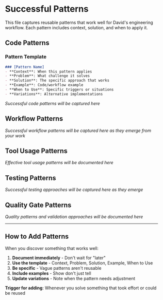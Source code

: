 # Successful Patterns

This file captures reusable patterns that work well for David's engineering workflow. Each pattern includes context, solution, and when to apply it.

## Code Patterns

### Pattern Template
```markdown
### [Pattern Name]
- **Context**: When this pattern applies
- **Problem**: What challenge it solves
- **Solution**: The specific approach that works
- **Example**: Code/workflow example
- **When to Use**: Specific triggers or situations
- **Variations**: Alternative implementations
```

*Successful code patterns will be captured here*

## Workflow Patterns

*Successful workflow patterns will be captured here as they emerge from your work*

## Tool Usage Patterns

*Effective tool usage patterns will be documented here*

## Testing Patterns

*Successful testing approaches will be captured here as they emerge*

## Quality Gate Patterns

*Quality patterns and validation approaches will be documented here*

---

## How to Add Patterns

When you discover something that works well:

1. **Document immediately** - Don't wait for "later"
2. **Use the template** - Context, Problem, Solution, Example, When to Use
3. **Be specific** - Vague patterns aren't reusable
4. **Include examples** - Show don't just tell
5. **Update variations** - Note when the pattern needs adjustment

**Trigger for adding**: Whenever you solve something that took effort or could be reused